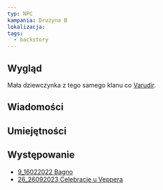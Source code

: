 ```yaml
---
typ: NPC
kampania: Drużyna B
lokalizacja: 
tags:
  - backstory
---
```


## Wygląd
Mała dziewczynka z tego samego klanu co [Varudir](../postacie%20graczy/Varudir.md).

## Wiadomości

## Umiejętności

## Występowanie
- [9_16022022 Bagno](../sesje/9_16022022%20Bagno.md)
- [26_26092023 Celebracje u Veppera](../sesje/26_26092023%20Celebracje%20u%20Veppera.md)





